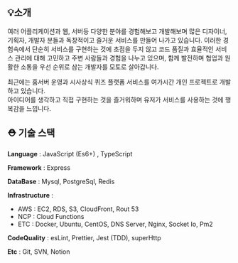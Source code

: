 
## 💡소개

여러 어플리케이션과 웹, 서버등 다양한 분야를 경험해보고 개발해보며 많은 디자이너, 기획자, 개발자 분들과 독창적이고 즐거운 서비스를 만들어 나가고 있습니다. 이러한 경험속에서 단순히 서비스를 구현하는 것에 초점을 두지 않고 코드 품질과 효율적인 서비스 관리에 대해 고민하고 주변 사람들과 경험을 나누고 있으며, 함께 발전하며 협업과 원활한 소통을 우선 순위로 삼는 개발자를 모토로 살아갑니다.

최근에는 홈서버 운영과 시사상식 퀴즈 플랫폼 서비스를 여가시간 개인 프로젝트로 개발하고 있습니다. <br>
아이디어를 생각하고 직접 구현하는 것을 즐거워하며 유저가 서비스를 사용하는 것에 행복감을 느낍니다.

## ⛑ 기술 스택

**Language** : JavaScript (Es6+) , TypeScript 

**Framework** : Express

**DataBase** :  Mysql, PostgreSql, Redis

**Infrastructure** : 

- AWS : EC2, RDS, S3, CloudFront, Rout 53
- NCP : Cloud Functions
- ETC : Docker, Ubuntu, CentOS, DNS Server, Nginx, Socket Io, Pm2

**CodeQuality** : esLint, Prettier, Jest (TDD), superHttp

**Etc** : Git, SVN, Notion
